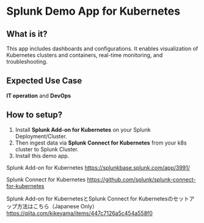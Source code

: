 # Splunk Demo App for Kubernetes
## What is it?
This app includes dashboards and configurations. It enables visualization of Kubernetes clusters and containers, real-time monitoring, and troubleshooting. 

## Expected Use Case
**IT operation** and **DevOps**

## How to setup?
1. Install **Splunk Add-on for Kubernetes** on your Splunk Deployment/Cluster.
2. Then ingest data via **Splunk Connect for Kubernetes** from your k8s cluster to Splunk Cluster.
3. Install this demo app.

Splunk Add-on for Kubernetes
https://splunkbase.splunk.com/app/3991/

Splunk Connect for Kubernetes
https://github.com/splunk/splunk-connect-for-kubernetes

Splunk Add-on for KubernetesとSplunk Connect for Kubernetesのセットアップ方法はこちら（Japanese Only）
https://qiita.com/kikeyama/items/447c7126a5c454a558f0
